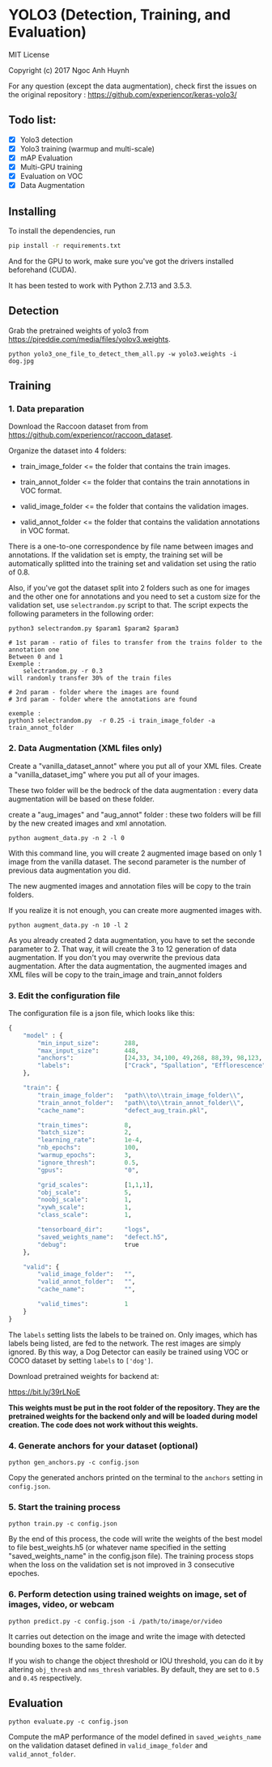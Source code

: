 # YOLO3 (Detection, Training, and Evaluation)
MIT License

Copyright (c) 2017 Ngoc Anh Huynh

For any question (except the data augmentation), check first the issues on the original repository : https://github.com/experiencor/keras-yolo3/
## Todo list:
- [x] Yolo3 detection
- [x] Yolo3 training (warmup and multi-scale)
- [x] mAP Evaluation
- [x] Multi-GPU training
- [x] Evaluation on VOC
- [x] Data Augmentation

## Installing

To install the dependencies, run
```bash
pip install -r requirements.txt
```
And for the GPU to work, make sure you've got the drivers installed beforehand (CUDA).

It has been tested to work with Python 2.7.13 and 3.5.3.

## Detection

Grab the pretrained weights of yolo3 from https://pjreddie.com/media/files/yolov3.weights.

```python yolo3_one_file_to_detect_them_all.py -w yolo3.weights -i dog.jpg``` 

## Training

### 1. Data preparation 

Download the Raccoon dataset from from https://github.com/experiencor/raccoon_dataset.

Organize the dataset into 4 folders:

+ train_image_folder <= the folder that contains the train images.

+ train_annot_folder <= the folder that contains the train annotations in VOC format.

+ valid_image_folder <= the folder that contains the validation images.

+ valid_annot_folder <= the folder that contains the validation annotations in VOC format.
    
There is a one-to-one correspondence by file name between images and annotations. If the validation set is empty, the training set will be automatically splitted into the training set and validation set using the ratio of 0.8.

Also, if you've got the dataset split into 2 folders such as one for images and the other one for annotations and you need to set a custom size for the validation set, use `selectrandom.py` script to that. The script expects the following parameters in the following order:
```
python3 selectrandom.py $param1 $param2 $param3 

# 1st param - ratio of files to transfer from the trains folder to the annotation one 
Between 0 and 1
Exemple : 
    selectrandom.py -r 0.3
will randomly transfer 30% of the train files

# 2nd param - folder where the images are found
# 3rd param - folder where the annotations are found

exemple :
python3 selectrandom.py  -r 0.25 -i train_image_folder -a train_annot_folder
```
### 2. Data Augmentation (XML files only)

Create a "vanilla_dataset_annot" where you put all of your XML files.
Create a "vanilla_dataset_img" where you put all of your images.

These two folder will be the bedrock of the data augmentation : every data augmentation will be based on these folder.

create a "aug_images" and "aug_annot" folder : these two folders will be fill by the new created images and xml annotation.

```python augment_data.py -n 2 -l 0```

With this command line, you will create 2 augmented image based on only 1 image from the vanilla dataset.
The second parameter is the number of previous data augmentation you did.

The new augmented images and annotation files will be copy to the train folders.

If you realize it is not enough, you can create more augmented images with.

```python augment_data.py -n 10 -l 2```
 
As you already created 2 data augmentation, you have to set the seconde parameter to 2.
That way, it will create the 3 to 12 generation of data augmentation.
If you don't you may overwrite the previous data augmentation.
After the data augmentation, the augmented images and XML files will be copy to the train_image and train_annot folders

### 3. Edit the configuration file
The configuration file is a json file, which looks like this:

```python
{
    "model" : {
        "min_input_size":       288,
        "max_input_size":       448,
        "anchors":              [24,33, 34,100, 49,268, 88,39, 98,123, 144,280, 239,56, 291,152, 354,359],
        "labels":               ["Crack", "Spallation", "Efflorescence", "ExposedBars", "CorrosionStain"]
    },

    "train": {
        "train_image_folder":   "path\\to\\train_image_folder\\",
        "train_annot_folder":   "path\\to\\train_annot_folder\\",
        "cache_name":           "defect_aug_train.pkl",

        "train_times":          8,
        "batch_size":           2,
        "learning_rate":        1e-4,
        "nb_epochs":            100,
        "warmup_epochs":        3,
        "ignore_thresh":        0.5,
        "gpus":                 "0",

        "grid_scales":          [1,1,1],
        "obj_scale":            5,
        "noobj_scale":          1,
        "xywh_scale":           1,
        "class_scale":          1,

        "tensorboard_dir":      "logs",
        "saved_weights_name":   "defect.h5",
        "debug":                true
    },

    "valid": {
        "valid_image_folder":   "",
        "valid_annot_folder":   "",
        "cache_name":           "",

        "valid_times":          1
    }
}


```

The ```labels``` setting lists the labels to be trained on. Only images, which has labels being listed, are fed to the network. The rest images are simply ignored. By this way, a Dog Detector can easily be trained using VOC or COCO dataset by setting ```labels``` to ```['dog']```.

Download pretrained weights for backend at:

https://bit.ly/39rLNoE

**This weights must be put in the root folder of the repository. They are the pretrained weights for the backend only and will be loaded during model creation. The code does not work without this weights.**

### 4. Generate anchors for your dataset (optional)

`python gen_anchors.py -c config.json`

Copy the generated anchors printed on the terminal to the ```anchors``` setting in ```config.json```.

### 5. Start the training process

`python train.py -c config.json`

By the end of this process, the code will write the weights of the best model to file best_weights.h5 (or whatever name specified in the setting "saved_weights_name" in the config.json file). The training process stops when the loss on the validation set is not improved in 3 consecutive epoches.

### 6. Perform detection using trained weights on image, set of images, video, or webcam
`python predict.py -c config.json -i /path/to/image/or/video`

It carries out detection on the image and write the image with detected bounding boxes to the same folder.

If you wish to change the object threshold or IOU threshold, you can do it by altering `obj_thresh` and `nms_thresh` variables. By default, they are set to `0.5` and `0.45` respectively.

## Evaluation

`python evaluate.py -c config.json`

Compute the mAP performance of the model defined in `saved_weights_name` on the validation dataset defined in `valid_image_folder` and `valid_annot_folder`.

